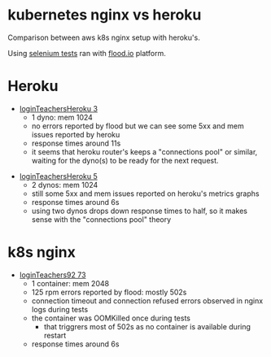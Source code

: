 # kubernetes nginx vs heroku

Comparison between aws k8s nginx setup with heroku's.

Using [selenium tests](./../../testing/app) ran with [flood.io](https://app.flood.io) platform.

# Heroku

* [loginTeachersHeroku 3][loginTeachersHeroku 3]
	* 1 dyno: mem 1024
	* no errors reported by flood but we can see some 5xx and mem issues reported by heroku
	* response times around 11s
	* it seems that heroku router's keeps a "connections pool" or similar, waiting for the dyno(s) to be ready for the next request.

[loginTeachersHeroku 3]: https://app.flood.io/projects/121440/flood/2IMbjWNT8HkxJX2aoHmg754Cgjy/grid/5TIl7NU5YvbBcdbupv8iHQ/timeline/2022-12-02T15:22:30.000Z/2022-12-02T15:37:45.000Z


* [loginTeachersHeroku 5][loginTeachersHeroku 5]
	* 2 dynos: mem 1024
	* still some 5xx and mem issues reported on heroku's metrics graphs
	* response times around 6s
	* using two dynos drops down response times to half, so it makes sense with the "connections pool" theory

[loginTeachersHeroku 5]:
https://app.flood.io/projects/121440/flood/2IV5dltx3IVUsLiq8ckVN20WTZB/grid/GpNfcJfV3OPoTSwtyXYxeQ/timeline/2022-12-05T15:27:30.000Z/2022-12-05T15:42:15.000Z

# k8s nginx

* [loginTeachers92 73][loginTeachers92 73]
	* 1 container: mem 2048
	* 125 rpm errors reported by flood: mostly 502s
	* connection timeout and connection refused errors observed in nginx logs during tests
	* the container was OOMKilled once during tests
		* that triggrers most of 502s as no container is available during restart
	* response times around 6s

[loginTeachers92 73]:
https://app.flood.io/projects/121440/flood/2IN3ViQiOy7Fb26d578uMZ5YI0a/grid/5TIl7NU5YvbBcdbupv8iHQ/timeline/2022-12-02T19:11:00.000Z/2022-12-02T19:26:15.000Z/notes
